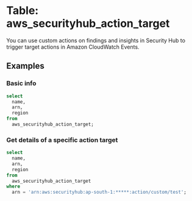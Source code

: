 # Table: aws_securityhub_action_target

You can use custom actions on findings and insights in Security Hub to trigger target actions in Amazon CloudWatch Events.

## Examples

### Basic info

```sql
select
  name,
  arn,
  region
from
  aws_securityhub_action_target;
```

### Get details of a specific action target

```sql
select
  name,
  arn,
  region
from
  aws_securityhub_action_target
where
  arn = 'arn:aws:securityhub:ap-south-1:*****:action/custom/test';
```
